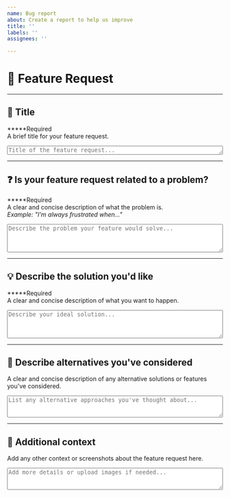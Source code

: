 ```yaml
---
name: Bug report
about: Create a report to help us improve
title: ''
labels: ''
assignees: ''

---
```


# 🚀 Feature Request

---

## 📝 Title  
**\***Required  
A brief title for your feature request.  
<textarea rows="1" style="width: 100%;" placeholder="Title of the feature request..."></textarea>

---

## ❓ Is your feature request related to a problem?  
**\***Required  
A clear and concise description of what the problem is.  
_Example: "I'm always frustrated when..."_  
<textarea rows="4" style="width: 100%;" placeholder="Describe the problem your feature would solve..."></textarea>

---

## 💡 Describe the solution you'd like  
**\***Required  
A clear and concise description of what you want to happen.  
<textarea rows="4" style="width: 100%;" placeholder="Describe your ideal solution..."></textarea>

---

## 🔄 Describe alternatives you've considered  
A clear and concise description of any alternative solutions or features you've considered.  
<textarea rows="3" style="width: 100%;" placeholder="List any alternative approaches you've thought about..."></textarea>

---

## 🧩 Additional context  
Add any other context or screenshots about the feature request here.  
<textarea rows="3" style="width: 100%;" placeholder="Add more details or upload images if needed..."></textarea>
